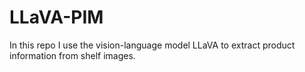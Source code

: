 # LLaVA-PIM
In this repo I use the vision-language model LLaVA to extract product information from shelf images.
